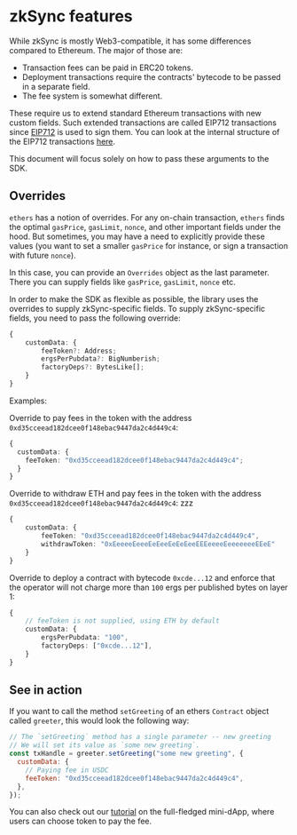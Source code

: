 # zkSync features

While zkSync is mostly Web3-compatible, it has some differences compared to Ethereum. The major of those are:

- Transaction fees can be paid in ERC20 tokens.
- Deployment transactions require the contracts' bytecode to be passed in a separate field.
- The fee system is somewhat different.

These require us to extend standard Ethereum transactions with new custom fields. Such extended transactions are called EIP712 transactions since [EIP712](https://eips.ethereum.org/EIPS/eip-712) is used to sign them. You can look at the internal structure of the EIP712 transactions [here](../api.md#eip712).

This document will focus solely on how to pass these arguments to the SDK.

## Overrides

`ethers` has a notion of overrides. For any on-chain transaction, `ethers` finds the optimal `gasPrice`, `gasLimit`, `nonce`, and other important fields under the hood. But sometimes, you may have a need to explicitly provide these values (you want to set a smaller `gasPrice` for instance, or sign a transaction with future `nonce`).

In this case, you can provide an `Overrides` object as the last parameter. There you can supply fields like `gasPrice`, `gasLimit`, `nonce` etc.

In order to make the SDK as flexible as possible, the library uses the overrides to supply zkSync-specific fields. To supply zkSync-specific fields, you need to pass the following override:

```typescript
{
    customData: {
        feeToken?: Address;
        ergsPerPubdata?: BigNumberish;
        factoryDeps?: BytesLike[];
    }
}
```

Examples:

Override to pay fees in the token with the address `0xd35cceead182dcee0f148ebac9447da2c4d449c4`:

```typescript
{
  customData: {
    feeToken: "0xd35cceead182dcee0f148ebac9447da2c4d449c4";
  }
}
```

Override to withdraw ETH and pay fees in the token with the address `0xd35cceead182dcee0f148ebac9447da2c4d449c4`:
zzz

```typescript
{
    customData: {
        feeToken: "0xd35cceead182dcee0f148ebac9447da2c4d449c4",
        withdrawToken: "0xEeeeeEeeeEeEeeEeEeEeeEEEeeeeEeeeeeeeEEeE"
    }
}
```

Override to deploy a contract with bytecode `0xcde...12` and enforce that the operator will not charge more than `100` ergs per published bytes on layer 1:

```typescript
{
    // feeToken is not supplied, using ETH by default
    customData: {
        ergsPerPubdata: "100",
        factoryDeps: ["0xcde...12"],
    }
}
```

## See in action

If you want to call the method `setGreeting` of an ethers `Contract` object called `greeter`, this would look the following way:

```javascript
// The `setGreeting` method has a single parameter -- new greeting
// We will set its value as `some new greeting`.
const txHandle = greeter.setGreeting("some new greeting", {
  customData: {
    // Paying fee in USDC
    feeToken: "0xd35cceead182dcee0f148ebac9447da2c4d449c4",
  },
});
```

You can also check out our [tutorial](../../dev/guide/hello-world.md) on the full-fledged mini-dApp, where users can choose token to pay the fee.
